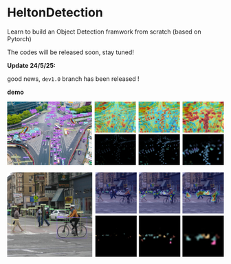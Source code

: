 # HeltonDetection
Learn to build an Object Detection framwork from scratch (based on Pytorch)

The codes will be released soon, stay tuned!

**Update 24/5/25:**

good news, `dev1.0` branch has been released !


**demo**

![1](https://github.com/Scienthusiasts/HeltonDetection/blob/main/demo/1.jpg)

![2](https://github.com/Scienthusiasts/HeltonDetection/blob/main/demo/2.jpg)
